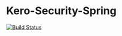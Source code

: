 # Kero-Security-Spring

[![Build Status](https://travis-ci.org/Rednoll/Kero-Security-Spring.svg?branch=master)](https://travis-ci.org/Rednoll/Kero-Security-Spring)
